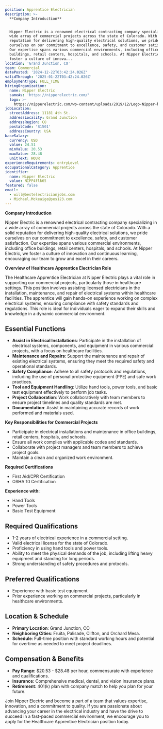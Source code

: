```yaml
---
position: Apprentice Electrician
description: >-
  **Company Introduction**


  Nipper Electric is a renowned electrical contracting company specializing in a
  wide array of commercial projects across the state of Colorado. With a solid
  reputation for delivering high-quality electrical solutions, we pride
  ourselves on our commitment to excellence, safety, and customer satisfaction.
  Our expertise spans various commercial environments, including office
  buildings, retail centers, hospitals, and schools. At Nipper Electric, we
  foster a culture of innova...
location: 'Grand Junction, CO'
team: Commercial
datePosted: '2024-12-22T03:42:24.026Z'
validThrough: '2025-01-22T03:42:24.026Z'
employmentType: FULL_TIME
hiringOrganization:
  name: Nipper Electric
  sameAs: 'https://nipperelectric.com/'
  logo: >-
    https://nipperelectric.com/wp-content/uploads/2019/12/Logo-Nipper-horizontal-primary.png
jobLocation:
  streetAddress: 11181 4th St.
  addressLocality: Grand Junction
  addressRegion: CO
  postalCode: '81501'
  addressCountry: USA
baseSalary:
  currency: USD
  value: 24.51
  minValue: 20.53
  maxValue: 28.48
  unitText: HOUR
experienceRequirements: entryLevel
occupationalCategory: Apprentice
identifier:
  name: Nipper Electric
  value: NIPP4flk65
featured: false
email:
  - will@bestelectricianjobs.com
  - Michael.Mckeaige@pes123.com
---
```




**Company Introduction**

Nipper Electric is a renowned electrical contracting company specializing in a wide array of commercial projects across the state of Colorado. With a solid reputation for delivering high-quality electrical solutions, we pride ourselves on our commitment to excellence, safety, and customer satisfaction. Our expertise spans various commercial environments, including office buildings, retail centers, hospitals, and schools. At Nipper Electric, we foster a culture of innovation and continuous learning, encouraging our team to grow and excel in their careers.

**Overview of Healthcare Apprentice Electrician Role**

The Healthcare Apprentice Electrician at Nipper Electric plays a vital role in supporting our commercial projects, particularly those in healthcare settings. This position involves assisting licensed electricians in the installation, maintenance, and repair of electrical systems within healthcare facilities. The apprentice will gain hands-on experience working on complex electrical systems, ensuring compliance with safety standards and regulations. This role is ideal for individuals eager to expand their skills and knowledge in a dynamic commercial environment.

## Essential Functions

- **Assist in Electrical Installations**: Participate in the installation of electrical systems, components, and equipment in various commercial projects, with a focus on healthcare facilities.
- **Maintenance and Repairs**: Support the maintenance and repair of existing electrical systems, ensuring they meet the required safety and operational standards.
- **Safety Compliance**: Adhere to all safety protocols and regulations, including the use of personal protective equipment (PPE) and safe work practices.
- **Tool and Equipment Handling**: Utilize hand tools, power tools, and basic test equipment effectively to perform job tasks.
- **Project Collaboration**: Work collaboratively with team members to ensure project timelines and quality standards are met.
- **Documentation**: Assist in maintaining accurate records of work performed and materials used.

**Key Responsibilities for Commercial Projects**

- Participate in electrical installations and maintenance in office buildings, retail centers, hospitals, and schools.
- Ensure all work complies with applicable codes and standards.
- Collaborate with project managers and team members to achieve project goals.
- Maintain a clean and organized work environment.

**Required Certifications**

- First Aid/CPR Certification
- OSHA 10 Certification

**Experience with:**

- Hand Tools
- Power Tools
- Basic Test Equipment

## Required Qualifications

- 1-2 years of electrical experience in a commercial setting.
- Valid electrical license for the state of Colorado.
- Proficiency in using hand tools and power tools.
- Ability to meet the physical demands of the job, including lifting heavy equipment and standing for long periods.
- Strong understanding of safety procedures and protocols.

## Preferred Qualifications

- Experience with basic test equipment.
- Prior experience working on commercial projects, particularly in healthcare environments.

## Location & Schedule

- **Primary Location**: Grand Junction, CO
- **Neighboring Cities**: Fruita, Palisade, Clifton, and Orchard Mesa.
- **Schedule**: Full-time position with standard working hours and potential for overtime as needed to meet project deadlines.

## Compensation & Benefits

- **Pay Range**: $20.53 - $28.48 per hour, commensurate with experience and qualifications.
- **Insurance**: Comprehensive medical, dental, and vision insurance plans.
- **Retirement**: 401(k) plan with company match to help you plan for your future.

Join Nipper Electric and become a part of a team that values expertise, innovation, and a commitment to quality. If you are passionate about advancing your career in the electrical industry and have the drive to succeed in a fast-paced commercial environment, we encourage you to apply for the Healthcare Apprentice Electrician position today.